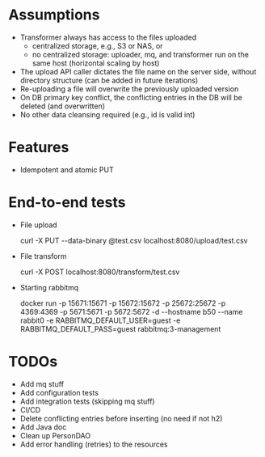 
# Assumptions

- Transformer always has access to the files uploaded
    - centralized storage, e.g., S3 or NAS, or
    - no centralized storage: uploader, mq, and transformer run on the same host (horizontal scaling by host)
- The upload API caller dictates the file name on the server side, without directory structure (can be added in future iterations)
- Re-uploading a file will overwrite the previously uploaded version
- On DB primary key conflict, the conflicting entries in the DB will be deleted (and overwritten) 
- No other data cleansing required (e.g., id is valid int)

# Features

- Idempotent and atomic PUT

# End-to-end tests

- File upload

    curl -X PUT --data-binary @test.csv localhost:8080/upload/test.csv

- File transform

    curl -X POST localhost:8080/transform/test.csv

- Starting rabbitmq

    docker run -p 15671:15671 -p 15672:15672 -p 25672:25672 -p 4369:4369 -p 5671:5671 -p 5672:5672 -d --hostname b50 --name rabbit0 -e RABBITMQ_DEFAULT_USER=guest -e RABBITMQ_DEFAULT_PASS=guest rabbitmq:3-management

# TODOs

- Add mq stuff
- Add configuration tests
- Add integration tests (skipping mq stuff)
- CI/CD
- Delete conflicting entries before inserting (no need if not h2)
- Add Java doc
- Clean up PersonDAO
- Add error handling (retries) to the resources
